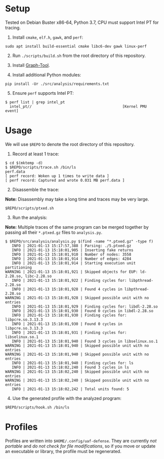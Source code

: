 # Setup

Tested on Debian Buster x86-64, Python 3.7, CPU must support Intel PT for tracing.

1. Install `cmake`, `elf.h`, `gawk`, and `perf`:

```
sudo apt install build-essential cmake libc6-dev gawk linux-perf
```

2. Run `./scripts/build.sh` from the root directory of this repository.

3. Install [Graph-Tool](https://git.skewed.de/count0/graph-tool/-/wikis/installation-instructions).

4. Install additional Python modules:

```
pip install -Ur ./src/analysis/requirements.txt
```

5. Ensure `perf` supports Intel PT:

```
$ perf list | grep intel_pt
  intel_pt//                                         [Kernel PMU event]
```

# Usage

We will use `$REPO` to denote the root directory of this repository.

1. Record at least 1 trace:

```
$ cd $(mktemp -d)
$ $REPO/scripts/trace.sh /bin/ls
perf.data
[ perf record: Woken up 1 times to write data ]
[ perf record: Captured and wrote 0.031 MB perf.data ]
```

2. Disassemble the trace:

**Note:** Disassembly may take a long time and traces may be very large.

```
$REPO/scripts/ptxed.sh
```

3. Run the analysis:

**Note:** Multiple traces of the same program can be merged together by passing
all their `*.ptxed.gz` files to `analysis.py`.

```
$ $REPO/src/analysis/analysis.py $(find -name "*.ptxed.gz" -type f)
   INFO | 2021-01-13 15:17:57,388 | Parsing: ./5.ptxed.gz
   INFO | 2021-01-13 15:18:01,905 | Inserting fake returns
   INFO | 2021-01-13 15:18:01,910 | Number of nodes: 3558
   INFO | 2021-01-13 15:18:01,914 | Number of edges: 4284
   INFO | 2021-01-13 15:18:01,914 | Starting execution unit partitioning
WARNING | 2021-01-13 15:18:01,921 | Skipped objects for EUP: ld-2.28.so, libc-2.28.so
   INFO | 2021-01-13 15:18:01,922 | Finding cycles for: libpthread-2.28.so
   INFO | 2021-01-13 15:18:01,928 | Found 4 cycles in libpthread-2.28.so
WARNING | 2021-01-13 15:18:01,928 | Skipped possible unit with no entries
   INFO | 2021-01-13 15:18:01,929 | Finding cycles for: libdl-2.28.so
   INFO | 2021-01-13 15:18:01,930 | Found 0 cycles in libdl-2.28.so
   INFO | 2021-01-13 15:18:01,930 | Finding cycles for: libpcre.so.3.13.3
   INFO | 2021-01-13 15:18:01,930 | Found 0 cycles in libpcre.so.3.13.3
   INFO | 2021-01-13 15:18:01,931 | Finding cycles for: libselinux.so.1
   INFO | 2021-01-13 15:18:01,940 | Found 3 cycles in libselinux.so.1
WARNING | 2021-01-13 15:18:01,940 | Skipped possible unit with no entries
WARNING | 2021-01-13 15:18:01,940 | Skipped possible unit with no entries
   INFO | 2021-01-13 15:18:01,940 | Finding cycles for: ls
   INFO | 2021-01-13 15:18:02,240 | Found 3 cycles in ls
WARNING | 2021-01-13 15:18:02,240 | Skipped possible unit with no entries
WARNING | 2021-01-13 15:18:02,240 | Skipped possible unit with no entries
   INFO | 2021-01-13 15:18:02,242 | Total units found: 5
```

4. Use the generated profile with the analyzed program:

```
$REPO/scripts/hook.sh /bin/ls
```

# Profiles

Profiles are written into `$HOME/.config/uaf-defense`. They are currently
*not portable* and *do not check for file modifications*, so if you move or
update an executable or library, the profile must be regenerated.

